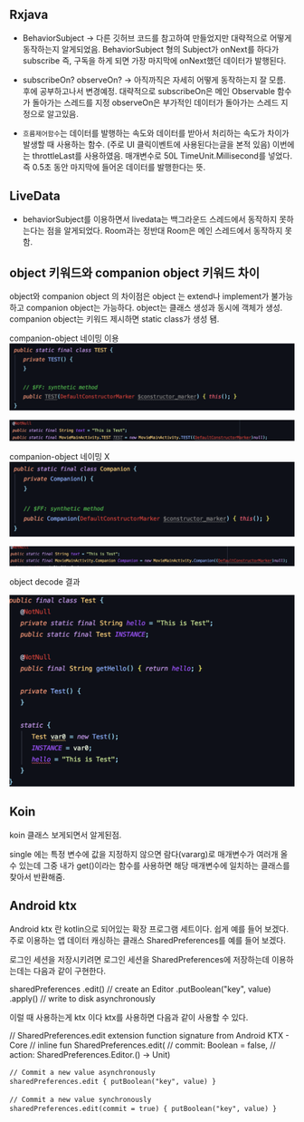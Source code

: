 ## Rxjava

- BehaviorSubject -> 다른 깃허브 코드를 참고하여 만들었지만 대략적으로 어떻게 동작하는지 알게되었음. BehaviorSubject<T> 형의 Subject가 onNext를 하다가 subscribe 즉, 구독을 하게 되면 가장 마지막에 onNext했던 데이터가 발행된다.


- subscribeOn? observeOn? -> 아직까직은 자세히 어떻게 동작하는지 잘 모름. 후에 공부하고나서 변경예정. 대략적으로 subscribeOn은 메인 Observable 함수가 돌아가는 스레드를 지정 observeOn은 부가적인 데이터가 돌아가는 스레드 지정으로 알고있음.

- `흐름제어함수`는 데이터를 발행하는 속도와 데이터를 받아서 처리하는 속도가 차이가 발생할 때 사용하는 함수. (주로 UI 클릭이벤트에 사용된다는글을 본적 있음) 이번에는 throttleLast를 사용하였음. 매개변수로 50L TimeUnit.Millisecond를 넣었다. 즉 0.5초 동안 마지막에 들어온 데이터를 발행한다는 뜻.

## LiveData

- behaviorSubject를 이용하면서 livedata는 백그라운드 스레드에서 동작하지 못하는다는 점을 알게되었다. Room과는 정반대 Room은 메인 스레드에서 동작하지 못함.

## object 키워드와 companion object 키워드 차이

object와 companion object 의 차이점은 object 는 extend나 implement가 불가능하고 companion object는 가능하다.
object는 클래스 생성과 동시에 객체가 생성. companion object는 키워드 제시하면 static class가 생성 됌.

companion-object 네이밍 이용
![companion-object-name](img/companion-object-name-test.png)

![companion-object-name](img/companion-object-name-test2.png)

companion-object 네이밍 X
![companion-object-non-name](img/companion-object-no-name.png)

![companion-object-non-name2](img/companion-object-decode-java.png)

object decode 결과

![object-decode](img/object-keyword.png)


## Koin

koin 클래스 보게되면서 알게된점.

single 에는 특정 변수에 값을 지정하지 않으면 람다(vararg)로 매개변수가 여러개 올수 있는데 그중 내가 get()이라는 함수를 사용하면 해당 매개변수에 일치하는 클래스를 찾아서 반환해줌.

## Android ktx

Android ktx 란 kotlin으로 되어있는 확장 프로그램 세트이다. 쉽게 예를 들어 보겠다. 주로 이용하는 앱 데이터 캐싱하는 클래스 SharedPreferences를 예를 들어 보겠다.

로그인 세션을 저장시키려면 로그인 세션을 SharedPreferences에 저장하는데 이용하는데는 다음과 같이 구현한다.

sharedPreferences
            .edit()  // create an Editor
            .putBoolean("key", value)
            .apply() // write to disk asynchronously

이럴 때 사용하는게 ktx 이다 ktx를 사용하면 다음과 같이 사용할 수 있다.

// SharedPreferences.edit extension function signature from Android KTX - Core
    // inline fun SharedPreferences.edit(
    //         commit: Boolean = false,
    //         action: SharedPreferences.Editor.() -> Unit)

    // Commit a new value asynchronously
    sharedPreferences.edit { putBoolean("key", value) }

    // Commit a new value synchronously
    sharedPreferences.edit(commit = true) { putBoolean("key", value) }


